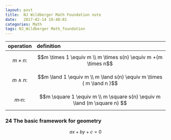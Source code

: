 ```yaml
---
layout: post
title:  NJ Wildberger Math Foundation note
date:   2017-02-14 19:40:01
categories: Math
tags: NJ_Wildberger Math_foundation  
---
```


| operation | definition|
|:---|:---|
|$$m \times n:$$ | $$m \times 1 \equiv m \\ m \times s(n) \equiv m +(m \times n$$ |
|$$m \land n: $$ | $$m \land 1 \equiv m \\ m \land s(n) \equiv m \times ( m \land n )$$ |
|$$m \square n: $$  | $$m \square 1 \equiv m  \\ m \square s(n) \equiv m \land (m \square n) $$|



### 24 The basic framework for geometry

$$ax+by+c=0$$